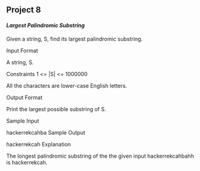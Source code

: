 
## Project 8

#### _Largest Palindromic Substring_

Given a string, S, find its largest palindromic substring.

Input Format

A string, S.

Constraints
1 <= |S| <= 1000000

All the characters are lower-case English letters.

Output Format

Print the largest possible substring of S.

Sample Input

hackerrekcahba
Sample Output

hackerrekcah
Explanation

The longest palindromic substring of the the given input hackerrekcahbahh is hackerrekcah.
